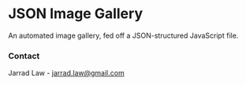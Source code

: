 # JSON Image Gallery

An automated image gallery, fed off a JSON-structured JavaScript file.

### Contact
Jarrad Law - jarrad.law@gmail.com
